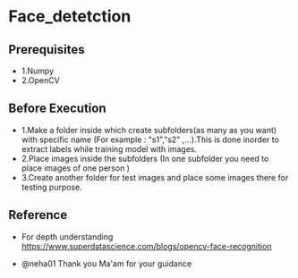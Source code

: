 # Face_detetction

## Prerequisites
- 1.Numpy
- 2.OpenCV

## Before Execution

- 1.Make a folder inside which create subfolders(as many as you want) with specific name (For example : "s1","s2"
,...).This is done inorder to extract labels while training model with images.
- 2.Place images inside the subfolders (In one subfolder you need to place images of one person )
- 3.Create another folder for test images and place some images there for testing purpose.

## Reference
- For depth understanding
https://www.superdatascience.com/blogs/opencv-face-recognition

- @neha01 Thank you Ma'am for your guidance
